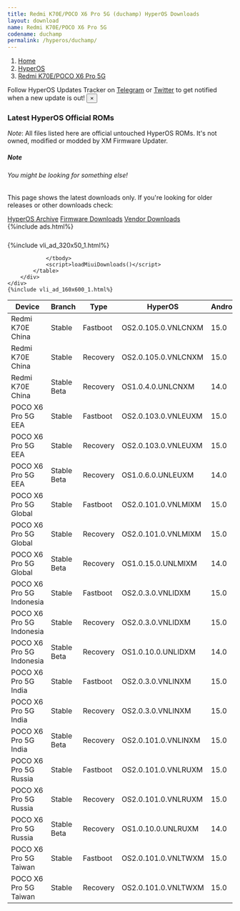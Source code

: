 ```yaml
---
title: Redmi K70E/POCO X6 Pro 5G (duchamp) HyperOS Downloads
layout: download
name: Redmi K70E/POCO X6 Pro 5G
codename: duchamp
permalink: /hyperos/duchamp/
---
```

<nav aria-label="breadcrumb">
    <ol class="breadcrumb">
        <li class="breadcrumb-item"><a href="/">Home</a></li>
        <li class="breadcrumb-item"><a href="/hyperos/">HyperOS</a></li>
        <li class="breadcrumb-item active" aria-current="page"><a href="/hyperos/duchamp/">Redmi K70E/POCO X6 Pro 5G</a></li>
    </ol>
</nav>
<div class="alert alert-primary alert-dismissible fade show" role="alert">
    Follow HyperOS Updates Tracker on <a href="https://t.me/MIUIUpdatesTracker" class="alert-link">Telegram</a>
     or <a href="https://twitter.com/MiFwUpdater" class="alert-link">Twitter</a> to get notified when a new update is out!
    <button type="button" class="close" data-dismiss="alert" aria-label="Close">
        <span aria-hidden="true">&times;</span>
    </button>
</div>

### Latest HyperOS Official ROMs
*Note*: All files listed here are official untouched HyperOS ROMs. It's not owned, modified or modded by XM Firmware Updater.
<div class="card">
  <div class="card-body">
    <h5 class="card-title">Note</h5>
    <h6 class="card-subtitle mb-2 text-muted">You might be looking for something else!</h6>
    <p class="card-text">This page shows the latest downloads only.
     If you're looking for older releases or other downloads check:</p>
    <a href="/archive/hyperos/duchamp/" class="card-link">HyperOS Archive</a>
    <a href="/firmware/duchamp/" class="card-link">Firmware Downloads</a>
    <a href="/vendor/duchamp/" class="card-link">Vendor Downloads</a>
  </div>
</div>
{%include ads.html%}
<div class="row justify-content-center">
    <div class="col-10">
        <div class="table-responsive-md" style="margin-top: 25px;">
            {%include vli_ad_320x50_1.html%}
            <table id="miui" class="display dt-responsive nowrap compact table table-striped table-hover table-sm">
                <thead class="thead-dark">
                    <tr>
                        <th data-ref="device">Device</th>
                        <th data-ref="branch">Branch</th>
                        <th data-ref="type">Type</th>
                        <th data-ref="miui">HyperOS</th>
                        <th data-ref="android">Android</th>
                        <th data-ref="size">Size</th>
                        <th data-ref="size">Date</th>
                        <th data-ref="link">Link</th>
                    </tr>
                </thead>
                <tbody>
                <tr><td>Redmi K70E China</td><td>Stable</td><td>Fastboot</td><td>OS2.0.105.0.VNLCNXM</td><td>15.0</td><td>9.0 GB</td><td>2025-03-13</td><td><a href="/hyperos/duchamp/stable/OS2.0.105.0.VNLCNXM/">Download</a></td></tr>
<tr><td>Redmi K70E China</td><td>Stable</td><td>Recovery</td><td>OS2.0.105.0.VNLCNXM</td><td>15.0</td><td>6.8 GB</td><td>2025-03-06</td><td><a href="/hyperos/duchamp/stable/OS2.0.105.0.VNLCNXM/">Download</a></td></tr>
<tr><td>Redmi K70E China</td><td>Stable Beta</td><td>Recovery</td><td>OS1.0.4.0.UNLCNXM</td><td>14.0</td><td>6.3 GB</td><td>2023-11-30</td><td><a href="/hyperos/duchamp/stable beta/OS1.0.4.0.UNLCNXM/">Download</a></td></tr>
<tr><td>POCO X6 Pro 5G EEA</td><td>Stable</td><td>Fastboot</td><td>OS2.0.103.0.VNLEUXM</td><td>15.0</td><td>8.3 GB</td><td>2025-03-28</td><td><a href="/hyperos/duchamp/stable/OS2.0.103.0.VNLEUXM/">Download</a></td></tr>
<tr><td>POCO X6 Pro 5G EEA</td><td>Stable</td><td>Recovery</td><td>OS2.0.103.0.VNLEUXM</td><td>15.0</td><td>5.7 GB</td><td>2025-03-17</td><td><a href="/hyperos/duchamp/stable/OS2.0.103.0.VNLEUXM/">Download</a></td></tr>
<tr><td>POCO X6 Pro 5G EEA</td><td>Stable Beta</td><td>Recovery</td><td>OS1.0.6.0.UNLEUXM</td><td>14.0</td><td>5.5 GB</td><td>2024-03-06</td><td><a href="/hyperos/duchamp/stable beta/OS1.0.6.0.UNLEUXM/">Download</a></td></tr>
<tr><td>POCO X6 Pro 5G Global</td><td>Stable</td><td>Fastboot</td><td>OS2.0.101.0.VNLMIXM</td><td>15.0</td><td>9.0 GB</td><td>2025-04-01</td><td><a href="/hyperos/duchamp/stable/OS2.0.101.0.VNLMIXM/">Download</a></td></tr>
<tr><td>POCO X6 Pro 5G Global</td><td>Stable</td><td>Recovery</td><td>OS2.0.101.0.VNLMIXM</td><td>15.0</td><td>5.7 GB</td><td>2025-03-14</td><td><a href="/hyperos/duchamp/stable/OS2.0.101.0.VNLMIXM/">Download</a></td></tr>
<tr><td>POCO X6 Pro 5G Global</td><td>Stable Beta</td><td>Recovery</td><td>OS1.0.15.0.UNLMIXM</td><td>14.0</td><td>5.5 GB</td><td>2024-12-05</td><td><a href="/hyperos/duchamp/stable beta/OS1.0.15.0.UNLMIXM/">Download</a></td></tr>
<tr><td>POCO X6 Pro 5G Indonesia</td><td>Stable</td><td>Fastboot</td><td>OS2.0.3.0.VNLIDXM</td><td>15.0</td><td>8.2 GB</td><td>2025-02-08</td><td><a href="/hyperos/duchamp/stable/OS2.0.3.0.VNLIDXM/">Download</a></td></tr>
<tr><td>POCO X6 Pro 5G Indonesia</td><td>Stable</td><td>Recovery</td><td>OS2.0.3.0.VNLIDXM</td><td>15.0</td><td>5.7 GB</td><td>2025-02-12</td><td><a href="/hyperos/duchamp/stable/OS2.0.3.0.VNLIDXM/">Download</a></td></tr>
<tr><td>POCO X6 Pro 5G Indonesia</td><td>Stable Beta</td><td>Recovery</td><td>OS1.0.10.0.UNLIDXM</td><td>14.0</td><td>5.5 GB</td><td>2024-12-10</td><td><a href="/hyperos/duchamp/stable beta/OS1.0.10.0.UNLIDXM/">Download</a></td></tr>
<tr><td>POCO X6 Pro 5G India</td><td>Stable</td><td>Fastboot</td><td>OS2.0.3.0.VNLINXM</td><td>15.0</td><td>7.4 GB</td><td>2025-02-08</td><td><a href="/hyperos/duchamp/stable/OS2.0.3.0.VNLINXM/">Download</a></td></tr>
<tr><td>POCO X6 Pro 5G India</td><td>Stable</td><td>Recovery</td><td>OS2.0.3.0.VNLINXM</td><td>15.0</td><td>5.5 GB</td><td>2025-02-12</td><td><a href="/hyperos/duchamp/stable/OS2.0.3.0.VNLINXM/">Download</a></td></tr>
<tr><td>POCO X6 Pro 5G India</td><td>Stable Beta</td><td>Recovery</td><td>OS2.0.101.0.VNLINXM</td><td>15.0</td><td>5.5 GB</td><td>2025-04-03</td><td><a href="/hyperos/duchamp/stable beta/OS2.0.101.0.VNLINXM/">Download</a></td></tr>
<tr><td>POCO X6 Pro 5G Russia</td><td>Stable</td><td>Fastboot</td><td>OS2.0.101.0.VNLRUXM</td><td>15.0</td><td>9.0 GB</td><td>2025-04-03</td><td><a href="/hyperos/duchamp/stable/OS2.0.101.0.VNLRUXM/">Download</a></td></tr>
<tr><td>POCO X6 Pro 5G Russia</td><td>Stable</td><td>Recovery</td><td>OS2.0.101.0.VNLRUXM</td><td>15.0</td><td>5.6 GB</td><td>2025-03-18</td><td><a href="/hyperos/duchamp/stable/OS2.0.101.0.VNLRUXM/">Download</a></td></tr>
<tr><td>POCO X6 Pro 5G Russia</td><td>Stable Beta</td><td>Recovery</td><td>OS1.0.10.0.UNLRUXM</td><td>14.0</td><td>5.4 GB</td><td>2024-12-10</td><td><a href="/hyperos/duchamp/stable beta/OS1.0.10.0.UNLRUXM/">Download</a></td></tr>
<tr><td>POCO X6 Pro 5G Taiwan</td><td>Stable</td><td>Fastboot</td><td>OS2.0.101.0.VNLTWXM</td><td>15.0</td><td>7.5 GB</td><td>2025-03-26</td><td><a href="/hyperos/duchamp/stable/OS2.0.101.0.VNLTWXM/">Download</a></td></tr>
<tr><td>POCO X6 Pro 5G Taiwan</td><td>Stable</td><td>Recovery</td><td>OS2.0.101.0.VNLTWXM</td><td>15.0</td><td>5.5 GB</td><td>2025-03-18</td><td><a href="/hyperos/duchamp/stable/OS2.0.101.0.VNLTWXM/">Download</a></td></tr>

                </tbody>
                <script>loadMiuiDownloads()</script>
            </table>
        </div>
    </div>
    {%include vli_ad_160x600_1.html%}
</div>
